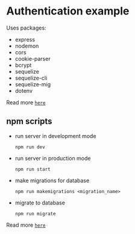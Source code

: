 # **Authentication example**

Uses packages:

- express
- nodemon
- cors
- cookie-parser
- bcrypt
- sequelize
- sequelize-cli
- sequelize-mig
- dotenv

Read more [`here`](./package.json#L22 "package.json")

## **npm scripts**

- run server in development mode

    ```shell
    npm run dev
    ```

- run server in production mode

    ```shell
    npm run start
    ```

- make migrations for database

    ```shell
    npm run makemigrations <migration_name>
    ```

- migrate to database

    ```shell
    npm run migrate
    ```

Read more [`here`](./package.json#L6 "package.json")
